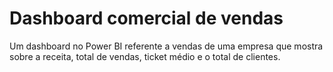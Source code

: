 # Dashboard comercial de vendas
Um dashboard no Power BI referente a vendas de uma empresa que mostra sobre a receita, total de vendas, ticket médio e o total de clientes.
